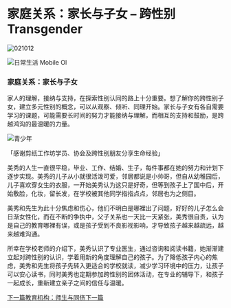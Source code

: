 # 家庭关系：家长与子女 – 跨性别 Transgender

![021012](https://transgender.taipei/wp-content/uploads/2021/10/021012.png)

![日常生活 Mobile Ol](https://transgender.taipei/wp-content/uploads/2021/10/日常生活_mobile_ol.jpg)

### 家庭关系：家长与子女

家人的理解，接纳与支持，在探索性别认同的路上十分重要。想了解你的跨性别子女，建立多元性别的概念，可以从观察、倾听、同理开始。家长与子女有各自需要学习的课题，可能需要长时间的努力才能接纳与理解，而相互的支持和鼓励，是跨越鸿沟的最温暖的力量。

![青少年](https://transgender.taipei/wp-content/uploads/2021/10/青少年.jpg)

「感谢剪纸工作坊学员、协会及跨性别朋友分享生命经验」

美秀的人生一直很平稳，毕业、工作、结婚、生子，每件事都在她的努力和计划下逐步实现。美秀的儿子从小就很活泼可爱，邻居都说是小帅哥，但自从幼稚园后，儿子喜欢穿女生的衣服，一开始美秀认为这只是好奇，但等到孩子上了国中后，开始敷脸，化妆，留长发，在学校被其他同学指指点点，邻居也为之侧目。

美秀和先生为此十分焦虑和伤心，他们不明白是哪裡出了问题，好好的儿子怎么会日渐女性化，而在不断的争执中，父子关系也一天比一天紧张，美秀很自责，认为是自己的教育哪裡有误，或是孩子受到不良影视影响，才导致孩子越来越疏远，越来越难沟通。

所幸在学校老师的介绍下，美秀认识了专业医生，通过咨询和阅读书籍，她渐渐建立起对跨性别的认识，学着用新的角度理解自己的孩子。为了降低孩子内心的焦虑，美秀和先生将孩子先转入更适合的学校就读，减少学习环境中的压力，让孩子可以安心读书，同时美秀也定期参加跨性别的团体活动，在专业的辅导下，和孩子一起成长，重新建立亲子之间的信任与温暖。

[下一篇教育机构：师生与同侪下一篇](https://transgender.taipei/life/%e6%95%99%e8%82%b2-%e5%ad%b8%e6%a0%a1-%e6%80%a7%e5%b9%b3%e8%b3%87%e6%ba%90/)